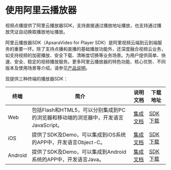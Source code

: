 # 使用阿里云播放器

视频点播提供了阿里云播放器SDK，支持直接通过播放地址播放，也支持通过播放凭证自动换取播放地址播放。

阿里云播放器SDK（ApsaraVideo for Player SDK）是阿里视频云端到云到端服务的重要一环。除了支持点播和直播的基础播放功能外，还深度融合视频云业务，如支持视频的加密播放、安全下载、清晰度切换等业务场景。为用户提供简单、快速、安全、稳定的视频播放服务。更多阿里云播放器的特色功能、核心优势、不同版本及使用场景等介绍，请参见[产品说明](/intl.zh-CN/播放器SDK/产品说明.md)。

现提供三种终端的播放器SDK：

|终端|简介|说明文档|下载地址|
|--|--|----|----|
|Web|包括Flash和HTML5，可以分别集成到PC的浏览器和移动端的浏览器中，开发语言JavaScript。|[集成文档](/intl.zh-CN/播放器SDK/Web播放器/集成文档.md)|[SDK下载](/intl.zh-CN/SDK下载/SDK下载.md)|
|iOS|提供了SDK及Demo，可以集成到iOS系统的APP中，开发语言Object-C。|[集成文档](/intl.zh-CN/播放器SDK/iOS播放器/集成文档.md)|[SDK下载](/intl.zh-CN/SDK下载/SDK下载.md)|
|Android|提供了SDK及Demo，可以集成到Android系统的APP中，开发语言Java。|[集成文档](/intl.zh-CN/播放器SDK/Android播放器/集成文档.md)|[SDK下载](/intl.zh-CN/SDK下载/SDK下载.md)|


